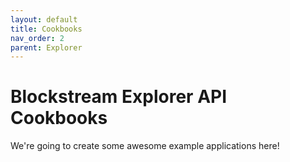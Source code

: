 ```yaml
---
layout: default
title: Cookbooks
nav_order: 2
parent: Explorer
---
```


# Blockstream Explorer API Cookbooks

We're going to create some awesome example applications here!
